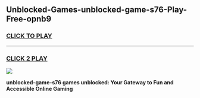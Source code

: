 
## Unblocked-Games-unblocked-game-s76-Play-Free-opnb9
<h3>
<a href="https://premium76.site?title=unblocked-game-s76&ref=19M">CLICK TO PLAY</a></h3>
<hr>

<h3>
<a href="https://premium76.site?title=unblocked-game-s76&ref=19M">CLICK 2 PLAY</a>
  
</h3>

<a href="https://premium76.site?title=unblocked-game-s76&ref=19M"><img src="https://clearcache.store/games.png"></a>


**unblocked-game-s76 games unblocked: Your Gateway to Fun and Accessible Online Gaming**
